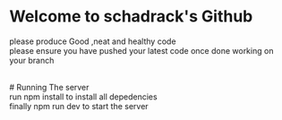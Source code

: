 # Welcome to  schadrack's Github

please produce Good ,neat and healthy code  <br/>
please ensure you have pushed your latest code once done working on your branch

<br/>
# Running The server

</br>
run npm install to install all depedencies  <br/>
finally npm run dev to start the server

